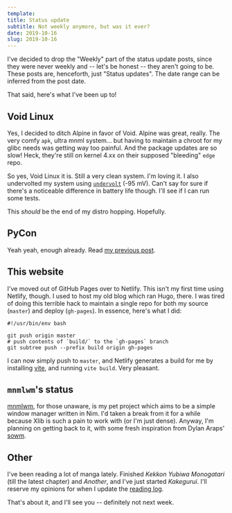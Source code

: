 ```yaml
---
template:
title: Status update
subtitle: Not weekly anymore, but was it ever?
date: 2019-10-16
slug: 2019-10-16
---
```


I've decided to drop the "Weekly" part of the status update posts, since
they were never weekly and -- let's be honest -- they aren't going to be.
These posts are, henceforth, just "Status updates". The date range can
be inferred from the post date.

That said, here's what I've been up to!

## Void Linux

Yes, I decided to ditch Alpine in favor of Void. Alpine was great,
really. The very comfy `apk`, ultra mnml system... but having to
maintain a chroot for my glibc needs was getting way too painful. And
the package updates are so slow! Heck, they're still on kernel 4.xx on
their supposed "bleeding" `edge` repo.

So yes, Void Linux it is. Still a very clean system. I'm loving it.
I also undervolted my system using [`undervolt`](https://github.com/georgewhewell/undervolt)
(-95 mV). Can't say for sure if there's a noticeable difference in
battery life though. I'll see if I can run some tests.

This _should_ be the end of my distro hopping. Hopefully.

## PyCon

Yeah yeah, enough already. Read [my previous post](/blog/pycon-wrap-up).

## This website

I've moved out of GitHub Pages over to Netlify. This isn't my first time
using Netlify, though. I used to host my old blog which ran Hugo, there.
I was tired of doing this terrible hack to maintain a single repo for
both my source (`master`) and deploy (`gh-pages`). In essence, here's
what I did:

```shell
#!/usr/bin/env bash

git push origin master
# push contents of `build/` to the `gh-pages` branch
git subtree push --prefix build origin gh-pages
```

I can now simply push to `master`, and Netlify generates a build for me
by installing [vite](https://github.com/icyphox/vite), and running `vite
build`. Very pleasant.

## `mnmlwm`'s status

[mnmlwm](https://github.com/minimalwm/minimal), for those unaware, is my pet project which aims to be a simple
window manager written in Nim. I'd taken a break from it for a while
because Xlib is such a pain to work with (or I'm just dense). Anyway,
I'm planning on getting back to it, with some fresh inspiration from
Dylan Araps' [sowm](https://github.com/dylanaraps/sowm).

## Other

I've been reading a lot of manga lately. Finished _Kekkon Yubiwa
Monogatari_ (till the latest chapter) and _Another_, and I've just
started _Kakegurui_. I'll reserve my opinions for when I update the
[reading log](/reading).

That's about it, and I'll see you -- definitely not next week.
